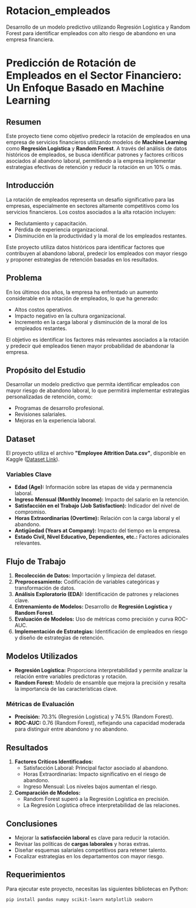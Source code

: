 # Rotacion_empleados
Desarrollo de un modelo predictivo utilizando Regresión Logística y Random Forest para identificar empleados con alto riesgo de abandono en una empresa financiera.


# Predicción de Rotación de Empleados en el Sector Financiero: Un Enfoque Basado en Machine Learning

## Resumen
Este proyecto tiene como objetivo predecir la rotación de empleados en una empresa de servicios financieros utilizando modelos de **Machine Learning** como **Regresión Logística** y **Random Forest**. A través del análisis de datos históricos de empleados, se busca identificar patrones y factores críticos asociados al abandono laboral, permitiendo a la empresa implementar estrategias efectivas de retención y reducir la rotación en un 10% o más.

## Introducción
La rotación de empleados representa un desafío significativo para las empresas, especialmente en sectores altamente competitivos como los servicios financieros. Los costos asociados a la alta rotación incluyen:
- Reclutamiento y capacitación.
- Pérdida de experiencia organizacional.
- Disminución en la productividad y la moral de los empleados restantes.

Este proyecto utiliza datos históricos para identificar factores que contribuyen al abandono laboral, predecir los empleados con mayor riesgo y proponer estrategias de retención basadas en los resultados.

## Problema
En los últimos dos años, la empresa ha enfrentado un aumento considerable en la rotación de empleados, lo que ha generado:
- Altos costos operativos.
- Impacto negativo en la cultura organizacional.
- Incremento en la carga laboral y disminución de la moral de los empleados restantes.

El objetivo es identificar los factores más relevantes asociados a la rotación y predecir qué empleados tienen mayor probabilidad de abandonar la empresa.

## Propósito del Estudio
Desarrollar un modelo predictivo que permita identificar empleados con mayor riesgo de abandono laboral, lo que permitirá implementar estrategias personalizadas de retención, como:
- Programas de desarrollo profesional.
- Revisiones salariales.
- Mejoras en la experiencia laboral.

## Dataset
El proyecto utiliza el archivo **"Employee Attrition Data.csv"**, disponible en Kaggle ([Dataset Link](https://www.kaggle.com/datasets/stealthtechnologies/employee-attrition-dataset?resource=download)).

### Variables Clave
- **Edad (Age):** Información sobre las etapas de vida y permanencia laboral.
- **Ingreso Mensual (Monthly Income):** Impacto del salario en la retención.
- **Satisfacción en el Trabajo (Job Satisfaction):** Indicador del nivel de compromiso.
- **Horas Extraordinarias (Overtime):** Relación con la carga laboral y el abandono.
- **Antigüedad (Years at Company):** Impacto del tiempo en la empresa.
- **Estado Civil, Nivel Educativo, Dependientes, etc.:** Factores adicionales relevantes.

## Flujo de Trabajo
1. **Recolección de Datos:** Importación y limpieza del dataset.
2. **Preprocesamiento:** Codificación de variables categóricas y transformación de datos.
3. **Análisis Exploratorio (EDA):** Identificación de patrones y relaciones clave.
4. **Entrenamiento de Modelos:** Desarrollo de **Regresión Logística** y **Random Forest**.
5. **Evaluación de Modelos:** Uso de métricas como precisión y curva ROC-AUC.
6. **Implementación de Estrategias:** Identificación de empleados en riesgo y diseño de estrategias de retención.

## Modelos Utilizados
- **Regresión Logística:** Proporciona interpretabilidad y permite analizar la relación entre variables predictoras y rotación.
- **Random Forest:** Modelo de ensamble que mejora la precisión y resalta la importancia de las características clave.

### Métricas de Evaluación
- **Precisión:** 70.3% (Regresión Logística) y 74.5% (Random Forest).
- **ROC-AUC:** 0.76 (Random Forest), reflejando una capacidad moderada para distinguir entre abandono y no abandono.

## Resultados
1. **Factores Críticos Identificados:**
   - Satisfacción Laboral: Principal factor asociado al abandono.
   - Horas Extraordinarias: Impacto significativo en el riesgo de abandono.
   - Ingreso Mensual: Los niveles bajos aumentan el riesgo.
2. **Comparación de Modelos:**
   - Random Forest superó a la Regresión Logística en precisión.
   - La Regresión Logística ofrece interpretabilidad de las relaciones.

## Conclusiones
- Mejorar la **satisfacción laboral** es clave para reducir la rotación.
- Revisar las políticas de **cargas laborales** y horas extras.
- Diseñar esquemas salariales competitivos para retener talento.
- Focalizar estrategias en los departamentos con mayor riesgo.

## Requerimientos
Para ejecutar este proyecto, necesitas las siguientes bibliotecas en Python:
```bash
pip install pandas numpy scikit-learn matplotlib seaborn
